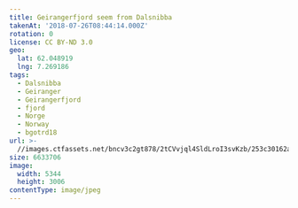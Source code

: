 ```yaml
---
title: Geirangerfjord seem from Dalsnibba
takenAt: '2018-07-26T08:44:14.000Z'
rotation: 0
license: CC BY-ND 3.0
geo:
  lat: 62.048919
  lng: 7.269186
tags:
  - Dalsnibba
  - Geiranger
  - Geirangerfjord
  - fjord
  - Norge
  - Norway
  - bgotrd18
url: >-
  //images.ctfassets.net/bncv3c2gt878/2tCVvjql4SldLroI3svKzb/253c30162a9a9be94495cffe188d8658/geirangerfjord-seem-from-dalsnibba_43142068184_o
size: 6633706
image:
  width: 5344
  height: 3006
contentType: image/jpeg
---
```


